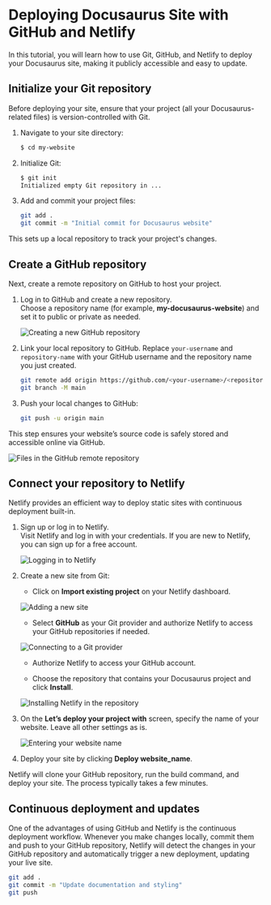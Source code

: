 # Deploying Docusaurus Site with GitHub and Netlify

In this tutorial, you will learn how to use Git, GitHub, and Netlify to deploy your Docusaurus site, making it publicly accessible and easy to update.

## Initialize your Git repository

Before deploying your site, ensure that your project (all your Docusaurus-related files) is version-controlled with Git.

1. Navigate to your site directory:

    ```bash
    $ cd my-website
    ```

2. Initialize Git:

    ```bash
    $ git init
    Initialized empty Git repository in ...
    ```

3. Add and commit your project files:

    ```bash
    git add .
    git commit -m "Initial commit for Docusaurus website"
    ```

This sets up a local repository to track your project's changes.

## Create a GitHub repository

Next, create a remote repository on GitHub to host your project.

1. Log in to GitHub and create a new repository. <br />
   Choose a repository name (for example, **my-docusaurus-website**) and set it to public or private as needed.

   ![Creating a new GitHub repository](images/creating-new-git-repository.png)
   
2. Link your local repository to GitHub. Replace `your-username` and `repository-name` with your GitHub username and the repository name you just created.

    ```bash
    git remote add origin https://github.com/<your-username>/<repository-name>.git
    git branch -M main
    ```

3. Push your local changes to GitHub:

    ```bash
    git push -u origin main
    ```

This step ensures your website’s source code is safely stored and accessible online via GitHub.

![Files in the GitHub remote repository](images/remote-repository.png)

## Connect your repository to Netlify

Netlify provides an efficient way to deploy static sites with continuous deployment built-in.

1. Sign up or log in to Netlify. <br />
   Visit Netlify and log in with your credentials. If you are new to Netlify, you can sign up for a free account.

   ![Logging in to Netlify](images/netlify-login.png)

2. Create a new site from Git:

   - Click on **Import existing project** on your Netlify dashboard.

   ![Adding a new site](images/adding-new-site.png)

   - Select **GitHub** as your Git provider and authorize Netlify to access your GitHub repositories if needed.

   ![Connecting to a Git provider](images/connecting-to-git-provider.png)

   - Authorize Netlify to access your GitHub account.

   - Choose the repository that contains your Docusaurus project and click **Install**.

   ![Installing Netlify in the repository](images/install-netlify-in-repository.png)

3. On the **Let’s deploy your project with** screen, specify the name of your website. Leave all other settings as is. <br />
   
   ![Entering your website name](images/entering-website-name.png)

4. Deploy your site by clicking **Deploy website_name**. <br />

Netlify will clone your GitHub repository, run the build command, and deploy your site. The process typically takes a few minutes.

##  Continuous deployment and updates

One of the advantages of using GitHub and Netlify is the continuous deployment workflow. Whenever you make changes locally, commit them and push to your GitHub repository, Netlify will detect the changes in your GitHub repository and automatically trigger a new deployment, updating your live site.

```bash
git add .
git commit -m "Update documentation and styling"
git push
```
